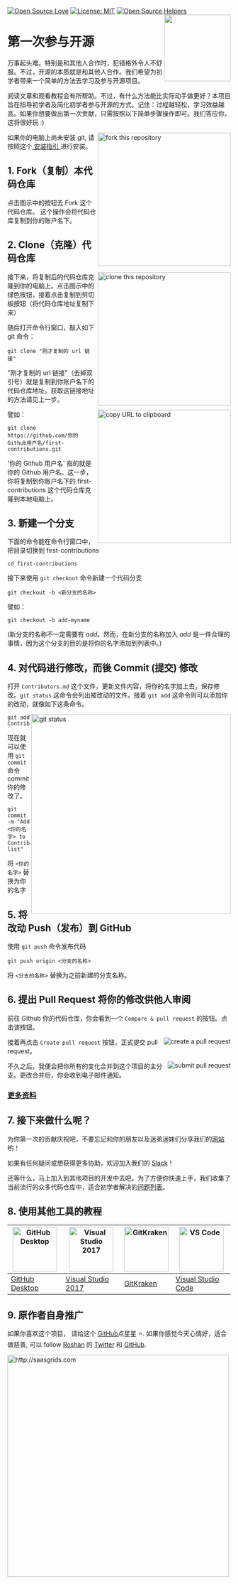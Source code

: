 [![Open Source Love](https://badges.frapsoft.com/os/v1/open-source.svg?v=103)](https://github.com/ellerbrock/open-source-badges/)
[![License: MIT](https://img.shields.io/badge/License-MIT-green.svg)](https://opensource.org/licenses/MIT)
[![Open Source Helpers](https://www.codetriage.com/roshanjossey/first-contributions/badges/users.svg)](https://www.codetriage.com/roshanjossey/first-contributions)
[<img align="right" width="150" src="../assets/join-slack-team.png">](https://join.slack.com/t/firstcontributors/shared_invite/enQtMzE1MTYwNzI3ODQ0LTZiMDA2OGI2NTYyNjM1MTFiNTc4YTRhZTg4OWZjMzA0ZWZmY2UxYzVkMzI1ZmVmOWI4ODdkZWQwNTM2NDVmNjY)

# 第一次参与开源

万事起头难。特别是和其他人合作时，犯错格外令人不舒服。不过，开源的本质就是和其他人合作。我们希望为初学者带来一个简单的方法去学习及参与开源项目。

阅读文章和观看教程会有所帮助。不过，有什么方法能比实际动手做更好？本项目旨在指导初学者及简化初学者参与开源的方式。记住：过程越轻松，学习效益越高。如果你想要做出第一次贡献，只需按照以下简单步骤操作即可。我们答应你，这将很好玩 :)

<img align="right" width="300" src="../assets/fork.png" alt="fork this repository" />

如果你的电脑上尚未安装 git, 请按照这个[ 安装指引 ](https://help.github.com/articles/set-up-git/)进行安装。

## 1. Fork（复制）本代码仓库

点击图示中的按钮去 Fork 这个代码仓库。
这个操作会将代码仓库复制到你的账户名下。

## 2. Clone（克隆）代码仓库

<img align="right" width="300" src="../assets/clone.png" alt="clone this repository" />

接下来，将复制后的代码仓库克隆到你的电脑上。点击图示中的绿色按钮，接着点击复制到剪切板按钮（将代码仓库地址复制下来）

随后打开命令行窗口，敲入如下 git 命令：

```
git clone "刚才复制的 url 链接"
```
"刚才复制的 url 链接"（去掉双引号）就是复制到你账户名下的代码仓库地址。获取这链接地址的方法请见上一步。

<img align="right" width="300" src="../assets/copy-to-clipboard.png" alt="copy URL to clipboard" />

譬如：
```
git clone https://github.com/你的Github用户名/first-contributions.git
```

'你的 Github 用户名' 指的就是你的 Github 用户名。这一步，你将复制到你账户名下的 first-contributions 这个代码仓库克隆到本地电脑上。

## 3. 新建一个分支

下面的命令能在命令行窗口中，把目录切换到 first-contributions

```
cd first-contributions
```
接下来使用 `git checkout` 命令新建一个代码分支
```
git checkout -b <新分支的名称>
```

譬如：
```
git checkout -b add-myname
```

(新分支的名称不一定需要有 *add*。然而，在新分支的名称加入 *add* 是一件合理的事情，因为这个分支的目的是将你的名字添加到列表中。)

## 4. 对代码进行修改，而後 Commit (提交) 修改

打开 `Contributors.md` 这个文件，更新文件内容，将你的名字加上去，保存修改。`git status` 这命令会列出被改动的文件。接着 `git add` 这命令则可以添加你的改动，就像如下这条命令。

<img align="right" width="450" src="../assets/git-status.png" alt="git status" />

```
git add Contributors.md
```

现在就可以使用 `git commit` 命令 commit 你的修改了。
```
git commit -m "Add <你的名字> to Contributors list"
```
将 `<你的名字>` 替换为你的名字

## 5. 将改动 Push（发布）到 GitHub

使用 `git push` 命令发布代码
```
git push origin <分支的名称>
```
将 `<分支的名称>` 替换为之前新建的分支名称。

## 6. 提出 Pull Request 将你的修改供他人审阅

前往 Github 你的代码仓库，你会看到一个 `Compare & pull request` 的按钮。点击该按钮。

<img style="float: right;" src="../assets/compare-and-pull.png" alt="create a pull request" />

接着再点击 `Create pull request` 按钮，正式提交 pull request。

<img style="float: right;" src="../assets/submit-pull-request.png" alt="submit pull request" />

不久之后，我便会把你所有的变化合并到这个项目的主分支。更改合并后，你会收到电子邮件通知。

### [ 更多资料 ](../additional-material/git_workflow_scenarios/additional-material.md)

## 7. 接下来做什么呢？

为你第一次的贡献庆祝吧，不要忘记和你的朋友以及迷弟迷妹们分享我们的[网站](https://roshanjossey.github.io/first-contributions/#social-share)哟！

如果有任何疑问或想获得更多协助，欢迎加入我们的 [Slack](https://join.slack.com/t/firstcontributors/shared_invite/enQtMzE1MTYwNzI3ODQ0LTZiMDA2OGI2NTYyNjM1MTFiNTc4YTRhZTg4OWZjMzA0ZWZmY2UxYzVkMzI1ZmVmOWI4ODdkZWQwNTM2NDVmNjY)！

还等什么，马上加入到其他项目的开发中去吧。为了方便你快速上手，我们收集了当前流行的众多代码仓库中，适合初学者解决的[问题列表](https://roshanjossey.github.io/first-contributions/#project-list)。

## 8. 使用其他工具的教程

|<a href="../github-desktop-tutorial.md"><img alt="GitHub Desktop" src="https://desktop.github.com/images/desktop-icon.svg" width="100"></a>|<a href="../github-windows-vs2017-tutorial.md"><img alt="Visual Studio 2017" src="https://www.visualstudio.com/wp-content/uploads/2017/11/microsoft-visual-studio.svg" width="100"></a>|<a href="../gitkraken-tutorial.md"><img alt="GitKraken" src="/assets/gk-icon.png" width="100"></a>|<a href="../github-windows-vs-code-tutorial.md"><img alt="VS Code" src="https://upload.wikimedia.org/wikipedia/commons/2/2d/Visual_Studio_Code_1.18_icon.svg" width=100></a>
|---|---|---|---|
|[GitHub Desktop](../github-desktop-tutorial.md)|[Visual Studio 2017](../github-windows-vs2017-tutorial.md)|[GitKraken](../gitkraken-tutorial.md)|[Visual Studio Code](../github-windows-vs-code-tutorial.md)|

## 9. 原作者自身推广

如果你喜欢这个项目， 请给这个 [GitHub](https://github.com/Roshanjossey/first-contributions)点星星 ⭐️.
如果你感觉今天心情好，适合做慈善, 可以 follow [Roshan](https://roshanjossey.github.io/) 的
[Twitter](https://twitter.com/sudo__bangbang) 和
[GitHub](https://github.com/roshanjossey).

<a href="http://saasgrids.com"> <img alt="http://saasgrids.com" src="../assets/saasgrids-banner.png" width="500"></a>
